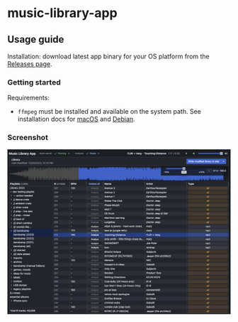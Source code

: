 # music-library-app

## Usage guide

Installation: download latest app binary for your OS platform from the [Releases page](https://github.com/adidahiya/music-library-scripts/releases).

### Getting started

Requirements:

- `ffmpeg` must be installed and available on the system path. See installation docs for
  [macOS](https://github.com/fluent-ffmpeg/node-fluent-ffmpeg/wiki/Installing-ffmpeg-on-Mac-OS-X)
  and [Debian](https://github.com/fluent-ffmpeg/node-fluent-ffmpeg/wiki/Installing-ffmpeg-on-Debian).

### Screenshot

![app screenshot](./docs/app.png)
